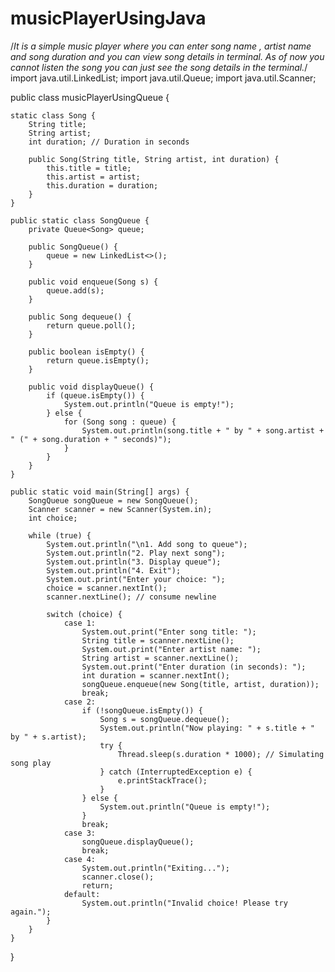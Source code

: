 # musicPlayerUsingJava
/*It is a simple music player where you can enter song name , artist name and song duration and you can view song details in terminal. As of now you cannot listen the song you can just see the song details in the terminal.*/
import java.util.LinkedList;
import java.util.Queue;
import java.util.Scanner;

public class musicPlayerUsingQueue {

    static class Song {
        String title;
        String artist;
        int duration; // Duration in seconds

        public Song(String title, String artist, int duration) {
            this.title = title;
            this.artist = artist;
            this.duration = duration;
        }
    }

    public static class SongQueue {
        private Queue<Song> queue;

        public SongQueue() {
            queue = new LinkedList<>();
        }

        public void enqueue(Song s) {
            queue.add(s);
        }

        public Song dequeue() {
            return queue.poll();
        }

        public boolean isEmpty() {
            return queue.isEmpty();
        }

        public void displayQueue() {
            if (queue.isEmpty()) {
                System.out.println("Queue is empty!");
            } else {
                for (Song song : queue) {
                    System.out.println(song.title + " by " + song.artist + " (" + song.duration + " seconds)");
                }
            }
        }
    }

    public static void main(String[] args) {
        SongQueue songQueue = new SongQueue();
        Scanner scanner = new Scanner(System.in);
        int choice;

        while (true) {
            System.out.println("\n1. Add song to queue");
            System.out.println("2. Play next song");
            System.out.println("3. Display queue");
            System.out.println("4. Exit");
            System.out.print("Enter your choice: ");
            choice = scanner.nextInt();
            scanner.nextLine(); // consume newline

            switch (choice) {
                case 1:
                    System.out.print("Enter song title: ");
                    String title = scanner.nextLine();
                    System.out.print("Enter artist name: ");
                    String artist = scanner.nextLine();
                    System.out.print("Enter duration (in seconds): ");
                    int duration = scanner.nextInt();
                    songQueue.enqueue(new Song(title, artist, duration));
                    break;
                case 2:
                    if (!songQueue.isEmpty()) {
                        Song s = songQueue.dequeue();
                        System.out.println("Now playing: " + s.title + " by " + s.artist);
                        try {
                            Thread.sleep(s.duration * 1000); // Simulating song play
                        } catch (InterruptedException e) {
                            e.printStackTrace();
                        }
                    } else {
                        System.out.println("Queue is empty!");
                    }
                    break;
                case 3:
                    songQueue.displayQueue();
                    break;
                case 4:
                    System.out.println("Exiting...");
                    scanner.close();
                    return;
                default:
                    System.out.println("Invalid choice! Please try again.");
            }
        }
    }
}
